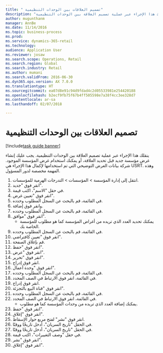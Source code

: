 ```yaml
--- 
title: " تصميم العلاقات بين الوحدات التنظيمية"
description: "ينقلك هذا الإجراء عبر عملية تصميم العلاقة بين الوحدات التنظيمية."
author: mugunthanm
manager: AnnBe
ms.date: 11/14/2016
ms.topic: business-process
ms.prod: 
ms.service: dynamics-365-retail
ms.technology: 
audience: Application User
ms.reviewer: josaw
ms.search.scope: Operations, Retail
ms.search.region: Global
ms.search.industry: Retail
ms.author: mumani
ms.search.validFrom: 2016-06-30
ms.dyn365.ops.version: AX 7.0.0
ms.translationtype: HT
ms.sourcegitcommit: ea07d8e91c94d9fdad4c2d05533981e254420188
ms.openlocfilehash: b2ecf9fb75f67b4ff505598e7a38f4cc3ee328d7
ms.contentlocale: ar-sa
ms.lasthandoff: 02/07/2018

---
```

# <a name="design-the-relationships-between-organizational-units"></a> تصميم العلاقات بين الوحدات التنظيمية

[!include[task guide banner](../includes/task-guide-banner.md)]

ينقلك هذا الإجراء عبر عملية تصميم العلاقة بين الوحدات التنظيمية. يجب عليك إنشاء غرض مؤسسة جديد قبل تحديد العلاقة، أو يمكنك استخدام غرض المؤسسة الموجود. شركة بيانات العرض التوضيحي التي تم استخدامها لإكمال هذا الإجراء هي USRT. وهذه المهمة مخصصة لدور المسؤول.

1. انتقل إلى إدارة المؤسسة > المؤسسات > التدرجات الهرمية للمؤسسات.
2. انقر فوق "جديد".
3. في حقل "الاسم"، اكتب قيمة.
4. انقر فوق "تعيين غرض".
5. في القائمة، قم بالبحث عن السجل المطلوب وحدده.
6. وانقر فوق إضافة.
7. في القائمة، قم بالبحث عن السجل المطلوب وحدده.
8. انقر فوق "موافق".
    * يمكنك تحديد العدد الذي تريده من أغراض المؤسسة كما هو مطلوب للمؤسسة الخاصة بك.  
9. في القائمة، قم بالبحث عن السجل المطلوب وحدده.
10. انقر فوق "تعيين كافتراضي‬".
11. قم بإغلاق الصفحة.
12. انقر فوق "حفظ".
13. انقر فوق "عرض".
14. انقر فوق "تحرير".
15. انقر فوق إدراج.
16. انقر فوق "وحدة أعمال".
17. في القائمة، قم بالبحث عن السجل المطلوب وحدده.
18. في القائمة، انقر فوق الارتباط في الصف المحدد.
19. انقر فوق إدراج.
20. انقر فوق "قناة البيع بالتجزئة‬".
21. في القائمة، قم بالبحث عن السجل المطلوب وحدده.
22. في القائمة، انقر فوق الارتباط في الصف المحدد.
    * يمكنك إضافة العدد الذي تريده من وحدات المؤسسة كما هو مطلوب.  
23. انقر فوق "حفظ".
24. انقر فوق "إغلاق".
25. انقر فوق "نشر" لفتح مربع حوار الإسقاط‬.
26. في الحقل "تاريخ السريان"، أدخل تاريخًا ووقتًا.
27. في الحقل "تاريخ السريان"، أدخل تاريخًا ووقتًا.
28. في حقل "وصف التغييرات‬"، اكتب قيمة.
29. انقر فوق "نشر".
30. انقر فوق "إغلاق".


